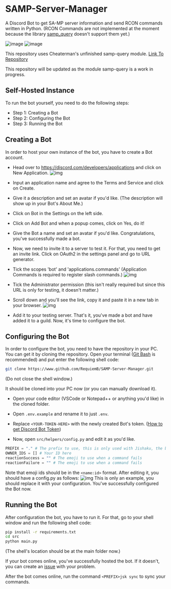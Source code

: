 # SAMP-Server-Manager

A Discord Bot to get SA-MP server information and send RCON commands written in Python. (RCON Commands are not implemented at the moment because the library [samp_query](https://github.com/Cheaterman/samp-query) doesn't support them yet.)

![image](https://img.shields.io/badge/discord.py-2.2.3-blue.svg) ![image](https://img.shields.io/badge/Python-3.8-blue.svg)

This repository uses Cheaterman's unfinished samp-query module.
[Link To Repository](https://github.com/Cheaterman/samp-query)

This repository will be updated as the module samp-query is a work in progress.

## Self-Hosted Instance

To run the bot yourself, you need to do the following steps:

* Step 1: Creating a Bot
* Step 2: Configuring the Bot
* Step 3: Running the Bot

## Creating a Bot

In order to host your own instance of the bot, you have to create a Bot account.

* Head over to https://discord.com/developers/applications and click on New Application.
![img](https://i.imgur.com/Ti28nIL.png)

* Input an application name and agree to the Terms and Service and click on Create.

* Give it a description and set an avatar if you'd like. (The description will show up in your Bot's About Me.)

* Click on Bot in the Settings on the left side.

* Click on Add Bot and when a popup comes, click on Yes, do it!

* Give the Bot a name and set an avatar if you'd like. Congratulations, you've successfully made a bot.

* Now, we need to invite it to a server to test it. For that, you need to get an invite link. Click on OAuth2 in the settings panel and go to URL generator.

* Tick the scopes 'bot' and 'applications.commands' (Application Commands is required to register slash commands.)
![img](https://i.imgur.com/Y093orm.png)

* Tick the Administrator permission (this isn't really required but since this URL is only for testing, it doesn't matter.)

* Scroll down and you'll see the link, copy it and paste it in a new tab in your browser.
![img](https://i.imgur.com/smE20fV.png)

* Add it to your testing server. That's it, you've made a bot and have added it to a guild. Now, it's time to configure the bot.

## Configuring the Bot

In order to configure the bot, you need to have the repository in your PC. You can get it by cloning the repository. Open your terminal ([Git Bash](https://git-scm.com/downloads) is recommended) and put enter the following shell code:

```sh
git clone https://www.github.com/RequiemB/SAMP-Server-Manager.git
```

(Do not close the shell window.)

It should be cloned into your PC now (or you can manually download it).

* Open your code editor (VSCode or Notepad++ or anything you'd like) in the cloned folder.

* Open `.env.example` and rename it to just `.env`.

* Replace `<YOUR-TOKEN-HERE>` with the newly created Bot's token. ([How to get Discord Bot Token](https://www.writebots.com/discord-bot-token/))
 
* Now, open `src/helpers/config.py` and edit it as you'd like.
```python
PREFIX = "." # The prefix to use, this is only used with Jishaku, the bot is mainly application commands
OWNER_IDS = [] # Your ID here
reactionSuccess = "" # The emoji to use when a command fails
reactionFailure = "" # The emoji to use when a command fails
```
Note that emoji ids should be in the `<name:id>` format.
After editing it, you should have a config.py as follows:
![img](https://imgur.com/oDEgNfs.png)
This is only an example, you should replace it with your configuration.
You've successfully configured the Bot now.

## Running the Bot

After configuration the bot, you have to run it. For that, go to your shell window and run the following shell code:

```sh
pip install -r requirements.txt
cd src
python main.py
```

(The shell's location should be at the main folder now.)

If your bot comes online, you've successfully hosted the bot. If it doesn't, you can create an [issue](https://www.github.com/RequiemB/SAMP-Server-Manager/issues) with your problem.

After the bot comes online, run the command `<PREFIX>jsk sync` to sync your commands.



    
